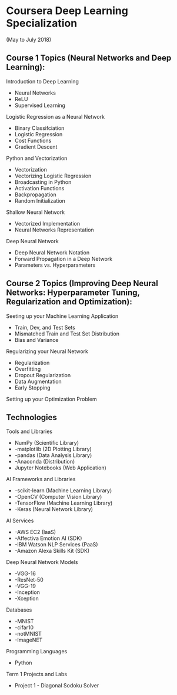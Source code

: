 # Coursera Deep Learning Specialization
(May to July 2018)

## Course 1 Topics (Neural Networks and Deep Learning):

Introduction to Deep Learning
* Neural Networks
* ReLU
* Supervised Learning

Logistic Regression as a Neural Network
* Binary Classifciation
* Logistic Regression
* Cost Functions
* Gradient Descent

Python and Vectorization
* Vectorization
* Vectorizing Logistic Regression
* Broadcasting in Python
* Activation Functions
* Backpropagation
* Random Initialization

Shallow Neural Network
* Vectorized Implementation
* Neural Networks Representation

Deep Neural Network
* Deep Neural Network Notation
* Forward Propagation in a Deep Network
* Parameters vs. Hyperparameters

## Course 2 Topics (Improving Deep Neural Networks: Hyperparameter Tuning, Regularization and Optimization):

Seeting up your Machine Learning Application
* Train, Dev, and Test Sets
* Mismatched Train and Test Set Distribution
* Bias and Variance

Regularizing your Neural Network
* Regularization
* Overfitting
* Dropout Regularization
* Data Augmentation
* Early Stopping

Setting up your Optimization Problem

## Technologies

Tools and Libraries
* NumPy (Scientific Library)
* -matplotlib (2D Plotting Library)
* -pandas (Data Analysis Library)
* -Anaconda (Distribution)
* Jupyter Notebooks (Web Application)

AI Frameworks and Libraries
* -scikit-learn (Machine Learning Library)
* -OpenCV (Computer Vision Library)
* -TensorFlow (Machine Learning Library)
* -Keras (Neural Network Library)

AI Services
* -AWS EC2 (IaaS)
* -Affectiva Emotion AI (SDK)
* -IBM Watson NLP Services (PaaS)
* -Amazon Alexa Skills Kit (SDK)

Deep Neural Network Models
* -VGG-16
* -ResNet-50
* -VGG-19
* -Inception
* -Xception

Databases
* -MNIST
* -cifar10
* -notMNIST
* -ImageNET

Programming Languages
* Python


Term 1 Projects and Labs
* Project 1 - Diagonal Sodoku Solver
